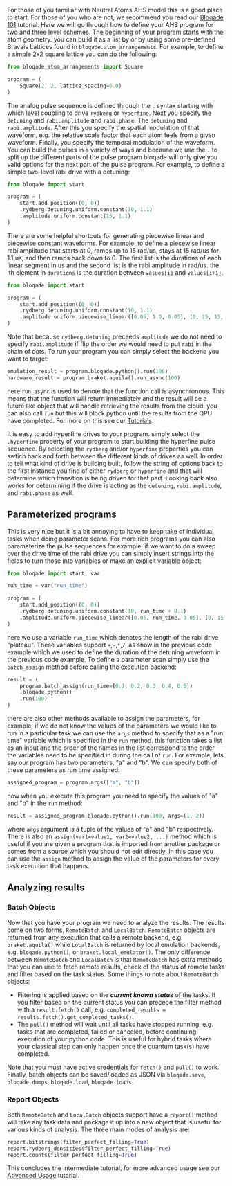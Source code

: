 For those of you familiar with Neutral Atoms AHS model this is a good place to start. For those of you who are not, we recommend you read our [Bloqade 101](bloqade_101.md) tutorial. Here we will go through how to define your AHS program for two and three level schemes. The beginning of your program starts with the atom geometry. you can build it as a list by or by using some pre-defined Bravais Lattices found in `bloqade.atom_arrangements`. For example, to define a simple 2x2 square lattice you can do the following:

```python
from bloqade.atom_arrangements import Square

program = (
    Square(2, 2, lattice_spacing=6.0)
)
```
The analog pulse sequence is defined through the `.` syntax starting with which level coupling to drive `rydberg` or `hyperfine`. Next you specify the `detuning` and `rabi.amplitude` and `rabi.phase`. The `detuning` and `rabi.amplitude`. After this you specify the spatial modulation of that waveform, e.g. the relative scale factor that each atom feels from a given waveform. Finally, you specify the temporal modulation of the waveform. You can build the pulses in a variety of ways and because we use the `.` to split up the different parts of the pulse program bloqade will only give you valid options for the next part of the pulse program. For example, to define a simple two-level rabi drive with a detuning:

```python
from bloqade import start

program = (
    start.add_position((0, 0))
    .rydberg.detuning.uniform.constant(10, 1.1)
    .amplitude.uniform.constant(15, 1.1)
)
```

There are some helpful shortcuts for generating piecewise linear and piecewise constant waveforms. For example, to define a piecewise linear rabi amplitude that starts at 0, ramps up to 15 rad/us, stays at 15 rad/us for 1.1 us, and then ramps back down to 0. The first list is the durations of each linear segment in us and the second list is the rabi amplitude in rad/us. the ith element in `durations` is the duration between `values[i]` and `values[i+1]`.

```python
from bloqade import start

program = (
    start.add_position((0, 0))
    .rydberg.detuning.uniform.constant(10, 1.1)
    .amplitude.uniform.piecewise_linear([0.05, 1.0, 0.05], [0, 15, 15, 0])
)
```

Note that because `rydberg.detuning` preceeds `amplitude` we do not need to specify `rabi.amplitude` if flip the order we would need to put `rabi` in the chain of dots. To run your program you can simply select the backend you want to target:

```python
emulation_result = program.bloqade.python().run(100)
hardware_result = program.braket.aquila().run_async(100)
```
here `run_async` is used to denote that the function call is asynchronous. This means that the function will return immediately and the result will be a future like object that will handle retrieving the results from the cloud. you can also call `run` but this will block python until the results from the QPU have completed. For more on this see our [Tutorials](https://queracomputing.github.io/bloqade-python-examples/latest/).

It is easy to add hyperfine drives to your program. simply select the `.hyperfine` property of your program to start building the hyperfine pulse sequence. By selecting the `rydberg` and/or `hyperfine` properties you can swtich back and forth between the different kinds of drives as well. In order to tell what kind of drive is building built, follow the string of options back to the first instance you find of either `rydberg` or `hyperfine` and that will determine which transition is being driven for that part. Looking back also works for determining if the drive is acting as the `detuning`, `rabi.amplitude`, and `rabi.phase` as well.

## Parameterized programs

This is very nice but it is a bit annoying to have to keep take of individual tasks when doing parameter scans. For more rich programs you can also parameterize the pulse sequences for example, if we want to do a sweep over the drive time of the rabi drive you can simply insert strings into the fields to turn those into variables or make an explicit variable object:

```python
from bloqade import start, var

run_time = var("run_time")

program = (
    start.add_position((0, 0))
    .rydberg.detuning.uniform.constant(10, run_time + 0.1)
    .amplitude.uniform.piecewise_linear([0.05, run_time, 0.05], [0, 15, 15, 0])
)
```

here we use a variable `run_time` which denotes the length of the rabi drive "plateau". These variables support `+`,`-`,`*`,`/`, as show in the previous code example which we used to define the duration of the detuning waveform in the previous code example. To define a parameter scan simply use the `batch_assign` method before calling the execution backend:

```python
result = (
    program.batch_assign(run_time=[0.1, 0.2, 0.3, 0.4, 0.5])
    .bloqade.python()
    .run(100)
)
```

there are also other methods available to assign the parameters, for example, if we do not know the values of the parameters we would like to run in a particular task we can use the `args` method to specify that as a "run time" variable which is specified in the `run` method. this function takes a list as an input and the order of the names in the list correspond to the order the variables need to be specified in during the call of `run`. For example, lets say our program has two parameters, "a" and "b". We can specify both of these parameters as run time assigned:

```python
assigned_program = program.args(["a", "b"])
```
now when you execute this program you need to specify the values of "a" and "b" in the `run` method:

```python
result = assigned_program.bloqade.python().run(100, args=(1, 2))
```
where `args` argument is a tuple of the values of "a" and "b" respectively. There is also an `assign(var1=value1, var2=value2, ...)` method which is useful if you are given a program that is imported from another package or comes from a source which you should not edit directly. In this case you can use the `assign` method to assign the value of the parameters for every task execution that happens.

## Analyzing results

### Batch Objects

Now that you have your program we need to analyze the results. The results come on two forms, `RemoteBatch` and `LocalBatch`. `RemoteBatch` objects are returned from any execution that calls a remote backend, e.g. `braket.aquila()` while  `LocalBatch` is returned by local emulation backends, e.g. `bloqade.python()`, or `braket.local_emulator()`. The only difference between `RemoteBatch` and `LocalBatch` is that `RemoteBatch` has extra methods that you can use to fetch remote results, check of the status of remote tasks and filter based on the task status. Some things to note about `RemoteBatch` objects:

* Filtering is applied based on the _**current known status**_ of the tasks. If you filter based on the current status you can precede the filter method with a `result.fetch()` call, e.g. `completed_results = results.fetch().get_completed_tasks()`.
* The `pull()` method will wait until all tasks have stopped running, e.g. tasks that are completed, failed or canceled, before continuing execution of your python code. This is useful for hybrid tasks where your classical step can only happen once the quantum task(s) have completed.

Note that you must have active credentials for `fetch()` and `pull()` to work. Finally, batch objects can be saved/loaded as JSON via `bloqade.save`, `bloqade.dumps`, `bloqade.load`, `bloqade.loads`.

### Report Objects

Both `RemoteBatch` and `LocalBatch` objects support have a `report()` method will take any task data and package it up into a new object that is useful for various kinds of analysis. The three main modes of analysis are:

```python
report.bitstrings(filter_perfect_filling=True)
report.rydberg_densities(filter_perfect_filling=True)
report.counts(filter_perfect_filling=True)
```




This concludes the intermediate tutorial, for more advanced usage see our [Advanced Usage](advanced_usage.md) tutorial.

